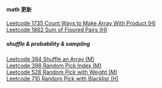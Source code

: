 #### math 更新

[Leetcode 1735 Count Ways to Make Array With Product (H)](https://github.com/zjkang/ds_algorithm/blob/main/python/math/leetcode_1735_count_ways_to_make_array_with_product.py)\
[Leetcode 1862 Sum of Floored Pairs (H)](https://github.com/zjkang/ds_algorithm/blob/main/python/math/leetcode_1862_sum_of_floored_pairs.py)

##### shuffle & probability & sampling
[Leetcode 384 Shuffle an Array (M)](https://github.com/zjkang/ds_algorithm/blob/main/python/math/leetcode_0384_shuffle_an_array.py)\
[Leetcode 398 Random Pick Index (M)](https://github.com/zjkang/ds_algorithm/blob/main/python/math/leetcode_0398_random_pick_index.py)\
[Leetcode 528 Random Pick with Weight (M)](https://github.com/zjkang/ds_algorithm/blob/main/python/math/leetcode_0528_random_pick_with_weight.py)\
[Leetcode 710 Random Pick with Blacklist (H)](https://github.com/zjkang/ds_algorithm/blob/main/python/math/leetcode_0710_random_pick_with_blacklist.py)
